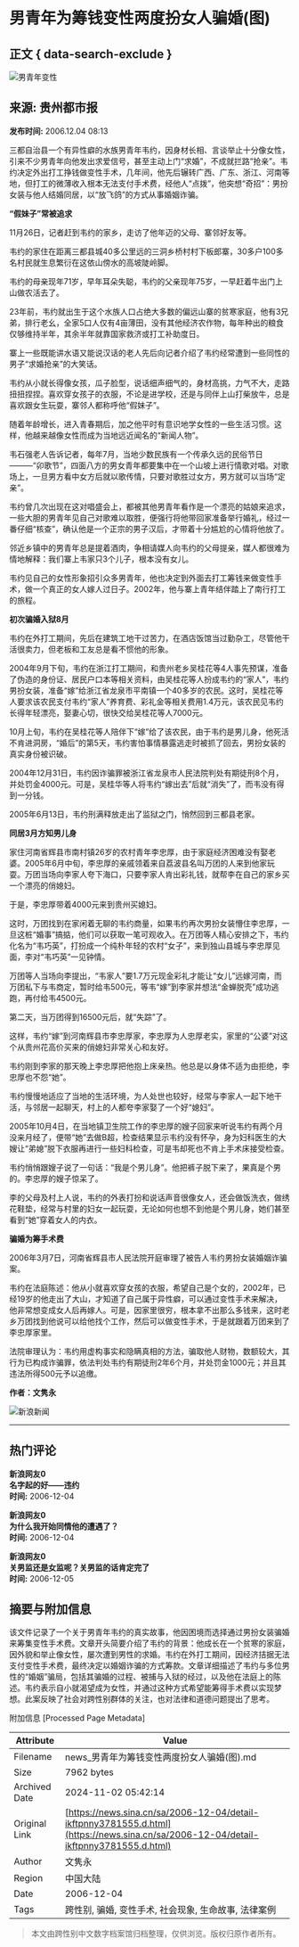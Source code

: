 # 男青年为筹钱变性两度扮女人骗婚(图)

## 正文 { data-search-exclude }


![男青年变性](//n.sinaimg.cn/sinakd10200/330/w165h165/20221208/39b4-480001fe682e5f33bdb620fcadd925b2.jpg)

## 来源: 贵州都市报

**发布时间:** 2006.12.04 08:13

三都自治县一个有异性癖的水族男青年韦约，因身材长相、言谈举止十分像女性，引来不少男青年向他发出求爱信号，甚至主动上门“求婚”，不成就拦路“抢亲”。韦约决定外出打工挣钱做变性手术，几年间，他先后辗转广西、广东、浙江、河南等地，但打工的微薄收入根本无法支付手术费，经他人“点拨”，他突想“奇招”：男扮女装与他人结婚同居，以“放飞鸽”的方式从事婚姻诈骗。

**“假妹子”常被追求**

11月26日，记者赶到韦约的家乡，走访了他年迈的父母、寨邻好友等。

韦约的家住在距离三都县城40多公里远的三洞乡桥村村下板郎寨，30多户100多名村民就生息繁衍在这依山傍水的高坡陡岭脚。

韦约的母亲现年71岁，早年耳朵失聪，韦约的父亲现年75岁，一早赶着牛出门上山做农活去了。

23年前，韦约就出生于这个水族人口占绝大多数的偏远山寨的贫寒家庭，他有3兄弟，排行老幺，全家5口人仅有4亩薄田，没有其他经济农作物，每年种出的粮食仅够维持半年，其余半年就靠国家救济或打工补助度日。

寨上一些既能讲水语又能说汉话的老人先后向记者介绍了韦约经常遭到一些同性的男子“求婚抢亲”的大笑话。

韦约从小就长得像女孩，瓜子脸型，说话细声细气的，身材高挑，力气不大，走路扭扭捏捏。喜欢穿女孩子的衣服，不论是进学校，还是与同伴上山打柴放牛，总是喜欢跟女生玩耍，寨邻人都称呼他“假妹子”。

随着年龄增长，进入青春期后，加之他平时有意识地学女性的一些生活习惯。这样，他越来越像女性而成为当地远近闻名的“新闻人物”。

韦石强老人告诉记者，每年7月，当地少数民族有一个传承久远的民俗节日———“卯歌节”，四面八方的男女青年都要集中在一个山坡上进行情歌对唱。对歌场上，一旦男方看中女方后就以歌传情，只要对歌胜过女方，男方就可以当场“定亲”。

韦约曾几次出现在这对唱盛会上，都被其他男青年看作是一个漂亮的姑娘来追求，一些大胆的男青年见自己对歌难以取胜，便强行将他带回家准备举行婚礼，经过一番仔细“核查”，确认他是一个正宗的男子汉后，才带着十分尴尬的心情将他放了。

邻近乡镇中的男青年总是提着酒肉，争相请媒人向韦约的父母提亲，媒人都很难为情地解释：我们寨上韦家只3个儿子，根本没有女儿。

韦约见自己的女性形象招引众多男青年，他也决定到外面去打工筹钱来做变性手术，做一个真正的女人嫁人过日子。2002年，他与寨上青年结伴踏上了南行打工的旅程。

**初次骗婚入狱8月**

韦约在外打工期间，先后在建筑工地干过苦力，在酒店饭馆当过勤杂工，尽管他干活很卖力，但老板和工友总是看不惯他的形象。

2004年9月下旬，韦约在浙江打工期间，和贵州老乡吴桂花等4人事先预谋，准备了伪造的身份证、居民户口本等相关资料，由吴桂花等人扮成韦约的“家人”，韦约男扮女装，准备“嫁”给浙江省龙泉市平南镇一个40多岁的农民。这时，吴桂花等人要求该农民支付韦约“家人”养育费、彩礼金等相关费用1.4万元，该农民见韦约长得年轻漂亮，娶妻心切，很快交给吴桂花等人7000元。

10月上旬，韦约在吴桂花等人陪伴下“嫁”给了该农民，由于韦约是男儿身，他死活不肯进洞房，“婚后”的第5天，韦约害怕事情暴露逃走时被抓了回去，男扮女装的真实身份被识破。

2004年12月31日，韦约因诈骗罪被浙江省龙泉市人民法院判处有期徒刑8个月，并处罚金4000元。可是，吴桂华等人将韦约“嫁出去”后就“消失”了，而韦没有得到一分钱。

2005年6月13日，韦约刑满释放走出了监狱之门，悄然回到三都县老家。

**同居3月方知男儿身**

家住河南省辉县市南村镇26岁的农村青年李忠厚，由于家庭经济困难没有娶老婆。2005年6月中旬，李忠厚的亲戚领着来自荔波县名叫万团的人来到他家玩耍。万团当场向李家人夸下海口，只要李家人肯出彩礼钱，就帮李在自己的家乡买一个漂亮的俏媳妇。

于是，李忠厚带着4000元来到贵州买媳妇。

这时，万团找到在家闲着无聊的韦约商量，如果韦约再次男扮女装懵住李忠厚，一旦这桩“婚事”搞掂，他们可以获取一笔可观收入。在万团等人精心安排之下，韦约化名为“韦巧英”，打扮成一个纯朴年轻的农村“女子”，来到独山县城与李忠厚见面，李对“韦巧英”一见钟情。

万团等人当场向李提出，“韦家人”要1.7万元现金彩礼才能让“女儿”远嫁河南，而万团私下与韦商定，暂时给韦500元，等韦“嫁”到李家并想法“金蝉脱壳”成功逃跑，再付给韦4500元。

第二天，当万团得到16500元后，就“失踪”了。

这样，韦约“嫁”到河南辉县市李忠厚家，李忠厚为人忠厚老实，家里的“公婆”对这个从贵州花高价买来的俏媳妇非常关心和友好。

韦约刚到李家的那天晚上李忠厚把他抱上床亲热。他总是以身体不适为由拒绝，李忠厚也不怨“她”。

韦约慢慢地适应了当地的生活环境，为人处世也较好，经常与李家人一起下地干活，与邻居一起聊天，村上的人都夸李家娶了一个好“媳妇”。

2005年10月4日，在当地镇卫生院工作的李忠厚的嫂子回家来听说韦约有两个月没来月经了，便带“她”去做B超，检查结果显示韦约没有怀孕，身为妇科医生的大嫂让“弟媳”脱下衣服再进行一些妇科检查，可是韦却死也不肯上手术床接受检查。

韦约悄悄跟嫂子说了一句话：“我是个男儿身”。他把裤子脱下来了，果真是个男的。李忠厚的嫂子惊呆了。

李的父母及村上人说，韦约的外表打扮和说话声音很像女人，还会做饭洗衣，做绣花鞋垫，经常与村里的妇女一起玩耍，无论如何也想不到他是个男儿身，她们甚至看到“她”穿着女人的内衣。

**骗婚为筹手术费**

2006年3月7日，河南省辉县市人民法院开庭审理了被告人韦约男扮女装婚姻诈骗案。

韦约在法庭陈述：他从小就喜欢穿女孩的衣服，希望自己是个女的，2002年，已经19岁的他走出了大山，才知道了自己属于异性癖，可以通过变性手术来解决，他非常想变成女人后再嫁人。可是，因家里很穷，根本拿不出那么多钱来，这时老乡万团找到他说可以给他找个工作，然后可以做变性手术，于是就跟着万团来到了李忠厚家里。

法院审理认为：韦约用虚构事实和隐瞒真相的方法，骗取他人财物，数额较大，其行为已构成诈骗罪，依法判处韦约有期徒刑2年6个月，并处罚金1000元；并且其违法所得500元予以追缴。

**作者：文隽永**

![新浪新闻](https://n.sinaimg.cn/default/2fb77759/20151125/320X320.png)

---

## 热门评论

**新浪网友0**  
**名字起的好——违约**  
**时间:** 2006-12-04

**新浪网友0**  
**为什么我开始同情他的遭遇了？**  
**时间:** 2006-12-04

**新浪网友0**  
**关男监还是女监呢？关男监的话肯定完了**  
**时间:** 2006-12-05

## 摘要与附加信息

<!-- tcd_abstract -->
该文件记录了一个关于男青年韦约的真实故事，他因困境而选择通过男扮女装骗婚来筹集变性手术费。文章开头简要介绍了韦约的背景：他成长在一个贫寒的家庭，因外貌和举止像女性，屡次遭到男性的求婚。韦约在外打工期间，因经济拮据无法支付变性手术费，最终决定以婚姻诈骗的方式筹款。文章详细描述了韦约与多位男性的“婚姻”骗局，包括其骗婚的过程、被捕与入狱的经过，以及他在法庭上的陈述。韦约表示自小就渴望成为女性，并通过这种方式希望能筹得手术费以实现梦想。此案反映了社会对跨性别群体的关注，也对法律和道德问题提出了思考。
<!-- tcd_abstract_end -->

附加信息 [Processed Page Metadata]

| Attribute       | Value                                  |
|-----------------|----------------------------------------|
| Filename        | news_男青年为筹钱变性两度扮女人骗婚(图).md                             |
| Size            | 7962 bytes                           |
| Archived Date   | 2024-11-02 05:42:14                             |
| Original Link   | [https://news.sina.cn/sa/2006-12-04/detail-ikftpnny3781555.d.html](https://news.sina.cn/sa/2006-12-04/detail-ikftpnny3781555.d.html)                       |
| Author          | 文隽永                               |
| Region          | 中国大陆                               |
| Date            | 2006-12-04                                 |
| Tags            | 跨性别, 骗婚, 变性手术, 社会现象, 生命故事, 法律案例                                 |
>
> 本文由跨性别中文数字档案馆归档整理，仅供浏览。版权归原作者所有。
>